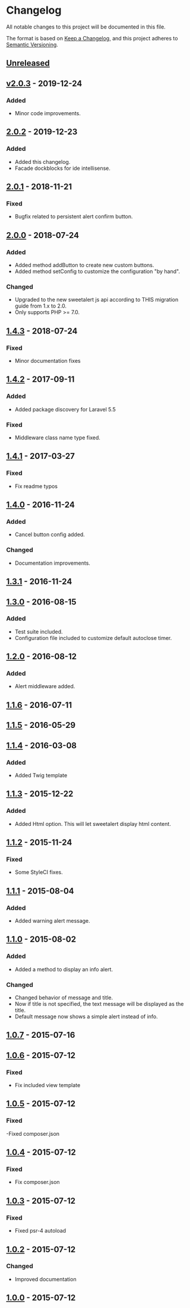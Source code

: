# Changelog

All notable changes to this project will be documented in this file.

The format is based on [Keep a Changelog](https://keepachangelog.com/en/1.0.0/),
and this project adheres to [Semantic Versioning](https://semver.org/spec/v2.0.0.html).

## [Unreleased](https://github.com/eru/sweet-alert/compare/v2.0.3...HEAD)

## [v2.0.3] - 2019-12-24

### Added

- Minor code improvements.

## [2.0.2] - 2019-12-23

### Added

- Added this changelog.
- Facade dockblocks for ide intellisense.

## [2.0.1] - 2018-11-21

### Fixed

- Bugfix related to persistent alert confirm button.

## [2.0.0] - 2018-07-24

### Added

- Added method addButton to create new custom buttons.
- Added method setConfig to customize the configuration "by hand".

### Changed

- Upgraded to the new sweetalert js api according to THIS migration guide from 1.x to 2.0.
- Only supports PHP >= 7.0.

## [1.4.3] - 2018-07-24

### Fixed

- Minor documentation fixes

## [1.4.2] - 2017-09-11

### Added

- Added package discovery for Laravel 5.5

### Fixed

- Middleware class name type fixed.

## [1.4.1] - 2017-03-27

### Fixed

- Fix readme typos

## [1.4.0] - 2016-11-24

### Added

- Cancel button config added.

### Changed

- Documentation improvements.

## [1.3.1] - 2016-11-24

## [1.3.0] - 2016-08-15

### Added

- Test suite included.
- Configuration file included to customize default autoclose timer.

## [1.2.0] - 2016-08-12

### Added

- Alert middleware added.

## [1.1.6] - 2016-07-11

## [1.1.5] - 2016-05-29

## [1.1.4] - 2016-03-08

### Added

- Added Twig template

## [1.1.3] - 2015-12-22

### Added

- Added Html option. This will let sweetalert display html content.

## [1.1.2] - 2015-11-24

### Fixed

- Some StyleCI fixes.

## [1.1.1] - 2015-08-04

### Added

- Added warning alert message.

## [1.1.0] - 2015-08-02

### Added

- Added a method to display an info alert.

### Changed

- Changed behavior of message and title.
- Now if title is not specified, the text message will be displayed as the title.
- Default message now shows a simple alert instead of info.

## [1.0.7] - 2015-07-16

## [1.0.6] - 2015-07-12

### Fixed

- Fix included view template

## [1.0.5] - 2015-07-12

### Fixed

-Fixed composer.json

## [1.0.4] - 2015-07-12

### Fixed

- Fix composer.json

## [1.0.3] - 2015-07-12

### Fixed

- Fixed psr-4 autoload

## [1.0.2] - 2015-07-12

### Changed

- Improved documentation

## [1.0.0] - 2015-07-12

[unreleased]: https://github.com/eru/sweet-alert/compare/v2.0.3...HEAD
[v2.0.3]: https://github.com/eru/sweet-alert/compare/2.0.2...v2.0.3
[2.0.2]: https://github.com/eru/sweet-alert/compare/2.0.1...2.0.2
[2.0.1]: https://github.com/eru/sweet-alert/compare/2.0.1...2.0.0
[2.0.0]: https://github.com/eru/sweet-alert/compare/1.4.3...2.0.0
[1.4.3]: https://github.com/eru/sweet-alert/compare/1.4.2...1.4.3
[1.4.2]: https://github.com/eru/sweet-alert/compare/1.4.1...1.4.2
[1.4.1]: https://github.com/eru/sweet-alert/compare/1.4.0...1.4.1
[1.4.0]: https://github.com/eru/sweet-alert/compare/1.3.1...1.4.0
[1.3.1]: https://github.com/eru/sweet-alert/compare/1.3.0...1.3.1
[1.3.0]: https://github.com/eru/sweet-alert/compare/1.2.0...1.3.0
[1.2.0]: https://github.com/eru/sweet-alert/compare/1.1.6...1.2.0
[1.1.6]: https://github.com/eru/sweet-alert/compare/1.1.5...1.1.6
[1.1.5]: https://github.com/eru/sweet-alert/compare/1.1.4...1.1.5
[1.1.4]: https://github.com/eru/sweet-alert/compare/1.1.3...1.1.4
[1.1.3]: https://github.com/eru/sweet-alert/compare/1.1.2...1.1.3
[1.1.2]: https://github.com/eru/sweet-alert/compare/1.1.1...1.1.2
[1.1.1]: https://github.com/eru/sweet-alert/compare/1.1.0...1.1.1
[1.1.0]: https://github.com/eru/sweet-alert/compare/1.0.7...1.1.0
[1.0.7]: https://github.com/eru/sweet-alert/compare/1.0.6...1.0.7
[1.0.6]: https://github.com/eru/sweet-alert/compare/1.0.5...1.0.6
[1.0.5]: https://github.com/eru/sweet-alert/compare/1.0.4...1.0.5
[1.0.4]: https://github.com/eru/sweet-alert/compare/1.0.3...1.0.4
[1.0.3]: https://github.com/eru/sweet-alert/compare/1.0.2...1.0.3
[1.0.2]: https://github.com/eru/sweet-alert/compare/1.0.1...1.0.2
[1.0.1]: https://github.com/eru/sweet-alert/compare/1.0.0...1.0.1
[1.0.0]: https://github.com/eru/sweet-alert/releases/tag/1.0.0

